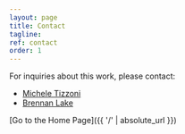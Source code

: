 ```yaml
---
layout: page
title: Contact
tagline:
ref: contact
order: 1
---
```


For inquiries about this work, please contact:

* [Michele Tizzoni](mailto:michele.tizzoni@isi.it)
* [Brennan Lake](mailto:blake@cuebiq.com)



[Go to the Home Page]({{ '/' | absolute_url }})
